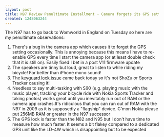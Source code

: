 ```yaml
---
layout: post
title: N97 Review Penultimate Installment - Camera forgets its GPS setting, etc
created: 1248063244
---
```

<p>The N97 has to go back to Womworld in England on Tuesday so here are my penultimate observations:</p><ol><li>There's a bug in the camera app which causes it to forget the GPS setting occasionally. This is annoying because this means I have to re-enable GPS every time I start the camera app (or at least double check that it is still on). Easily fixed I bet in a post V11 firmware update</li><li>The speakers are tinny but loud, great to listen to while riding my bicycle! Far better than iPhone mono sound!</li><li>The <a href="http://rolandtanglao.com/archives/2009/07/12/n97-review-day-8-and-9-no-keyguard-lock-issues-not-impressed-pixelpipe-and-share">keyguard lock issue</a> came back today so it's not ShoZu or Sports Tracker causing it!</li><li>Needless to say multi-tasking with S60 (e.g. playing music with the music player, tracking your bicycle ride with Nokia Sports Tracker and taking photos) works great until you inevitably run out of RAM or the camera app crashes.It's ridiculous that you can run out of RAM with the N97 in 2009 as it is supposedly a "flagship" device. C'mon Nokia please put 256MB RAM or greater in the N97 successor</li><li>The GPS lock is faster than the N82 and N95 but I don't have time to measure how much faster. It seems a bit flakey compared to a dedicated GPS unit like the LD-4W which is disappointing but to be expected</li></ol>
